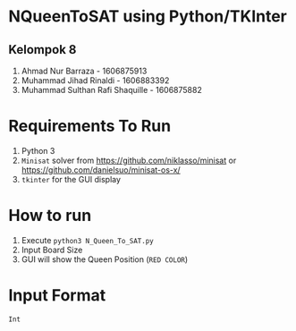 # NQueenToSAT using Python/TKInter

## Kelompok 8
1. Ahmad Nur Barraza - 1606875913
2. Muhammad Jihad Rinaldi - 1606883392
3. Muhammad Sulthan Rafi Shaquille - 1606875882

# Requirements To Run
1. Python 3
2. `Minisat` solver from https://github.com/niklasso/minisat or https://github.com/danielsuo/minisat-os-x/
3. `tkinter` for the GUI display

# How to run
1. Execute `python3 N_Queen_To_SAT.py`
2. Input Board Size
3. GUI will show the Queen Position (`RED COLOR`)

# Input Format
`Int`
